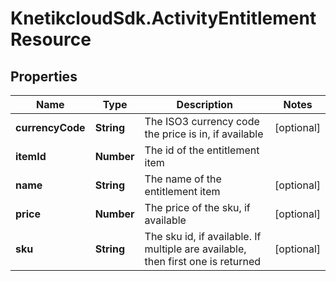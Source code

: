 # KnetikcloudSdk.ActivityEntitlementResource

## Properties
Name | Type | Description | Notes
------------ | ------------- | ------------- | -------------
**currencyCode** | **String** | The ISO3 currency code the price is in, if available | [optional] 
**itemId** | **Number** | The id of the entitlement item | 
**name** | **String** | The name of the entitlement item | [optional] 
**price** | **Number** | The price of the sku, if available | [optional] 
**sku** | **String** | The sku id, if available. If multiple are available, then first one is returned | [optional] 


